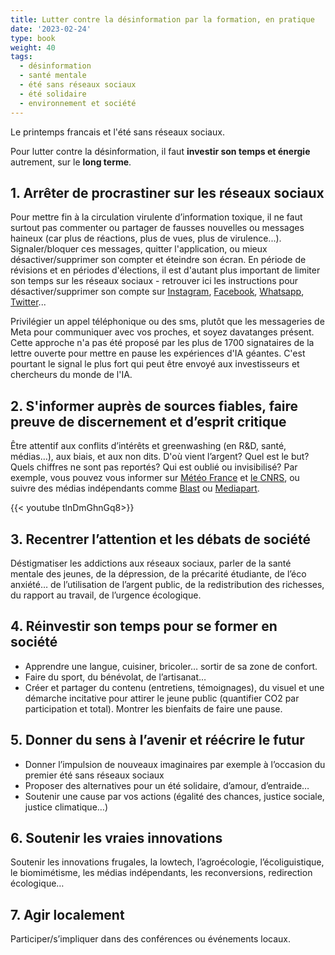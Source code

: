 ```yaml
---
title: Lutter contre la désinformation par la formation, en pratique
date: '2023-02-24'
type: book
weight: 40
tags:
  - désinformation
  - santé mentale
  - été sans réseaux sociaux
  - été solidaire
  - environnement et société
---
```


Le printemps francais et l'été sans réseaux sociaux.

<!--more-->

Pour lutter contre la désinformation, il faut <b>investir son temps et énergie</b> autrement, sur le <b>long terme</b>.

## 1. Arrêter de procrastiner sur les réseaux sociaux

Pour mettre fin à la circulation virulente d’information toxique, il ne faut surtout pas commenter ou partager de fausses nouvelles ou messages haineux (car plus de réactions, plus de vues, plus de virulence...). Signaler/bloquer ces messages, quitter l'application, ou mieux désactiver/supprimer son compter et éteindre son écran. En période de révisions et en périodes d'élections, il est d'autant plus important de limiter son temps sur les réseaux sociaux - retrouver ici les instructions pour désactiver/supprimer son compte sur [Instagram](https://help.instagram.com/370452623149242), [Facebook](https://www.facebook.com/help/224562897555674), [Whatsapp](https://faq.whatsapp.com/2138577903196467/), [Twitter](https://help.twitter.com/en/managing-your-account/how-to-deactivate-twitter-account)...

Privilégier un appel téléphonique ou des sms, plutôt que les messageries de Meta pour communiquer avec vos proches, et soyez davatanges présent. Cette approche n'a pas été proposé par les plus de 1700 signataires de la lettre ouverte pour mettre en pause les expériences d'IA géantes. C'est pourtant le signal le plus fort qui peut être envoyé aux investisseurs et chercheurs du monde de l'IA.

## 2. S'informer auprès de sources fiables, faire preuve de discernement et d’esprit critique

Être attentif aux conflits d’intérêts et greenwashing (en R&D, santé, médias…), aux biais, et aux non dits. D'où vient l’argent? Quel est le but? Quels chiffres ne sont pas reportés? Qui est oublié ou invisibilisé? Par exemple, vous pouvez vous informer sur [Météo France](https://meteofrance.com/actualites-et-dossiers/actualites/climat/secheresse-32-jours-sans-pluie-en-france-record-battu) et [le CNRS](https://lejournal.cnrs.fr/articles/climatosceptiques-sur-twitter-enquete-sur-les-mercenaires-de-lintox), ou suivre des médias indépendants comme [Blast](https://www.blast-info.fr/articles/2023/sommes-nous-toujours-en-democratie-AwJ1_TmlTM-ONwHybrhuqQ) ou [Mediapart](https://www.mediapart.fr/).

{{< youtube tlnDmGhnGq8>}} 

## 3. Recentrer l’attention et les débats de société

Déstigmatiser les addictions aux réseaux sociaux, parler de la santé mentale des jeunes, de la dépression, de la précarité étudiante, de l’éco anxiété… de l’utilisation de l’argent public, de la redistribution des richesses, du rapport au travail, de l’urgence écologique.

## 4. Réinvestir son temps pour se former en société

- Apprendre une langue, cuisiner, bricoler… sortir de sa zone de confort.
- Faire du sport, du bénévolat, de l’artisanat…
- Créer et partager du contenu (entretiens, témoignages), du visuel et une démarche incitative pour attirer le jeune public (quantifier CO2 par participation et total). Montrer les bienfaits de faire une pause.

## 5. Donner du sens à l’avenir et réécrire le futur

- Donner l’impulsion de nouveaux imaginaires par exemple à l’occasion du premier été sans réseaux sociaux
- Proposer des alternatives pour un été solidaire, d’amour, d’entraide…
- Soutenir une cause par vos actions (égalité des chances, justice sociale, justice climatique…)

## 6. Soutenir les vraies innovations

Soutenir les innovations frugales, la lowtech, l’agroécologie, l’écoliguistique, le biomimétisme, les médias indépendants, les reconversions, redirection écologique… 

## 7. Agir localement

Participer/s’impliquer dans des conférences ou événements locaux.